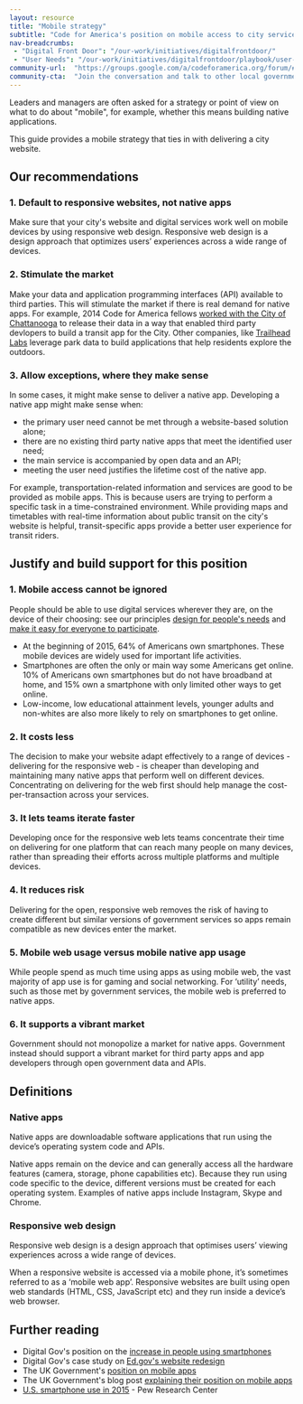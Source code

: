 ```yaml
---
layout: resource
title: "Mobile strategy"
subtitle: "Code for America's position on mobile access to city services"
nav-breadcrumbs:
 - "Digital Front Door": "/our-work/initiatives/digitalfrontdoor/"
 - "User Needs": "/our-work/initiatives/digitalfrontdoor/playbook/user-needs/"
community-url:	"https://groups.google.com/a/codeforamerica.org/forum/#!forum/digital-front-door"
community-cta:	"Join the conversation and talk to other local government staff in our Digital Front Door community."
---
```


Leaders and managers are often asked for a strategy or point of view on what to do about "mobile", for example, whether this means building native applications.

This guide provides a mobile strategy that ties in with delivering a city website.

## Our recommendations

### 1. Default to responsive websites, not native apps

Make sure that your city's website and digital services work well on mobile devices by using responsive web design. Responsive web design is a design approach that optimizes users’ experiences across a wide range of devices.

### 2. Stimulate the market

Make your data and application programming interfaces (API) available to third parties. This will stimulate the market if there is real demand for native apps. For example, 2014 Code for America fellows [worked with the City of Chattanooga](https://www.youtube.com/watch?v=dBAf2kwLx4k&index=38&list=PL65XgbSILalWFStqV0z0N9pvftstJ8AAh) to release their data in a way that enabled third party devlopers to build a transit app for the City. Other companies, like [Trailhead Labs](http://www.trailheadlabs.com/) leverage park data to build applications that help residents explore the outdoors. 

### 3. Allow exceptions, where they make sense

In some cases, it might make sense to deliver a native app. Developing a native app might make sense when:

 - the primary user need cannot be met through a website-based solution alone;
 - there are no existing third party native apps that meet the identified user need;
 - the main service is accompanied by open data and an API;
 - meeting the user need justifies the lifetime cost of the native app.

For example, transportation-related information and services are good to be provided as mobile apps. This is because users are trying to perform a specific task in a time-constrained environment. While providing maps and timetables with real-time information about public transit on the city's website is helpful, transit-specific apps provide a better user experience for transit riders. 

## Justify and build support for this position

### 1. Mobile access cannot be ignored

People should be able to use digital services wherever they are, on the device of their choosing: see our principles [design for people's needs](/governments/principles/#needs) and [make it easy for everyone to participate](/governments/principles/#everyone). 

 - At the beginning of 2015, 64% of Americans own smartphones. These mobile devices are widely used for important life activities. 
 - Smartphones are often the only or main way some Americans get online. 10% of Americans own smartphones but do not have broadband at home, and 15% own a smartphone with only limited other ways to get online. 
 - Low-income, low educational attainment levels, younger adults and non-whites are also more likely to rely on smartphones to get online. 
 
### 2. It costs less

The decision to make your website adapt effectively to a range of devices - delivering for the responsive web - is cheaper than developing and maintaining many native apps that perform well on different devices. Concentrating on delivering for the web first should help manage the cost-per-transaction across your services. 

### 3. It lets teams iterate faster

Developing once for the responsive web lets teams concentrate their time on delivering for one platform that can reach many people on many devices, rather than spreading their efforts across multiple platforms and multiple devices. 

### 4. It reduces risk

Delivering for the open, responsive web removes the risk of having to create different but similar versions of government services so apps remain compatible as new devices enter the market. 

### 5. Mobile web usage versus mobile native app usage

While people spend as much time using apps as using mobile web, the vast majority of app use is for gaming and social networking. For ‘utility’ needs, such as those met by government services, the mobile web is preferred to native apps.

### 6. It supports a vibrant market 

Government should not monopolize a market for native apps. Government instead should support a vibrant market for third party apps and app developers through open government data and APIs.  

## Definitions

### Native apps

Native apps are downloadable software applications that run using the device’s operating system code and APIs.

Native apps remain on the device and can generally access all the hardware features (camera, storage, phone capabilities etc). Because they run using code specific to the device, different versions must be created for each operating system. Examples of native apps include Instagram, Skype and Chrome. 

### Responsive web design

Responsive web design is a design approach that optimises users’ viewing experiences across a wide range of devices.

When a responsive website is accessed via a mobile phone, it’s sometimes referred to as a ‘mobile web app’. Responsive websites are built using open web standards (HTML, CSS, JavaScript etc) and they run inside a device’s web browser.


## Further reading

 - Digital Gov's position on the [increase in people using smartphones](https://www.digitalgov.gov/2015/03/31/trends-on-tuesday-smartphone-market-growth-makes-mobile-friendly-a-must/)
 - Digital Gov's case study on [Ed.gov's website redesign](https://www.digitalgov.gov/2015/01/29/how-government-will-accelerate-anytime-anywhere-services-and-information-in-2015/) 
 - The UK Government's [position on mobile apps](https://www.gov.uk/service-manual/making-software/standalone-apps.html)
 - The UK Government's blog post [explaining their position on mobile apps](https://gds.blog.gov.uk/2013/03/12/were-not-appy-not-appy-at-all/)
 - [U.S. smartphone use in 2015](http://www.pewinternet.org/2015/04/01/us-smartphone-use-in-2015/) - Pew Research Center
